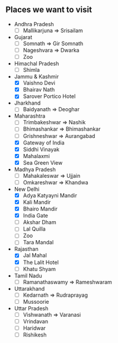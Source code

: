 
## Places we want to visit
 - Andhra Pradesh
   - [ ] Mallikarjuna => Srisailam
 - Gujarat
   - [ ] Somnath => Gir Somnath
   - [ ] Nageshvara => Dwarka
   - [ ] Zoo
 - Himachal Pradesh
   - [ ] Shimla
 - Jammu & Kashmir
   - [x] Vaishno Devi
   - [x] Bhairav Nath
   - [x] Sarover Portico Hotel
 - Jharkhand
   - [ ] Baidyanath => Deoghar
 - Maharashtra
   - [ ] Trimbakeshwar => Nashik
   - [ ] Bhimashankar => Bhimashankar
   - [ ] Grishneshwar => Aurangabad
   - [x] Gateway of India
   - [x] Siddhi Vinayak
   - [x] Mahalaxmi
   - [x] Sea Green View
 - Madhya Pradesh
   - [ ] Mahakaleswar => Ujjain
   - [ ] Omkareshwar => Khandwa
 - New Delhi
   - [x] Adya Katyayni Mandir
   - [x] Kali Mandir
   - [x] Bhairo Mandir
   - [x] India Gate
   - [ ] Akshar Dham
   - [ ] Lal Quilla
   - [ ] Zoo
   - [ ] Tara Mandal
 - Rajasthan
   - [x] Jal Mahal
   - [x] The Lalit Hotel
   - [ ] Khatu Shyam
 - Tamil Nadu
   - [ ] Ramanathaswamy => Rameshwaram
 - Uttarakhand
   - [ ] Kedarnath => Rudraprayag
   - [ ] Mussoorie
 - Uttar Pradesh
   - [ ] Vishwanath => Varanasi
   - [ ] Vrindavan
   - [ ] Haridwar
   - [ ] Rishikesh
